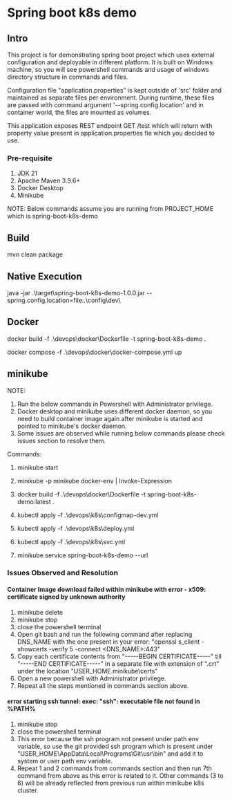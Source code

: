 # Spring boot k8s demo

## Intro

This project is for demonstrating spring boot project which uses external configuration and deployable in different platform. It is built on Windows machine, so you will see powershell commands and usage of windows directory structure in commands and files.

Configuration file "application.properties" is kept outside of 'src' folder and maintained as separate files per environment. During runtime, these files are passed with command argument '--spring.config.location' and in container world, the files are mounted as volumes.

This application exposes REST endpoint GET /test which will return with property value present in application.properties fie which you decided to use.

### Pre-requisite

1. JDK 21
2. Apache Maven 3.9.6+
3. Docker Desktop
4. Minikube

NOTE: Below commands assume you are running from PROJECT_HOME which is spring-boot-k8s-demo

## Build

mvn clean package

## Native Execution

java -jar .\target\spring-boot-k8s-demo-1.0.0.jar --spring.config.location=file:.\config\dev\


## Docker

docker build -f .\devops\docker\Dockerfile -t spring-boot-k8s-demo .

docker compose -f .\devops\docker\docker-compose.yml up

## minikube

NOTE:
1. Run the below commands in Powershell with Administrator privilege.
2. Docker desktop and minikube uses different docker daemon, so you need to build container image again after minikube is started and pointed to minikube's docker daemon.
3. Some issues are observed while running below commands please check issues section to resolve them.

Commands:

1. minikube start

2. minikube -p minikube docker-env | Invoke-Expression

3. docker build -f .\devops\docker\Dockerfile -t spring-boot-k8s-demo:latest .

4. kubectl apply -f .\devops\k8s\configmap-dev.yml

5. kubectl apply -f .\devops\k8s\deploy.yml 

6. kubectl apply -f .\devops\k8s\svc.yml

7. minikube service spring-boot-k8s-demo --url

### Issues Observed and Resolution

#### Container Image download failed within minikube with error - x509: certificate signed by unknown authority

1. minikube delete
2. minikube stop
3. close the powershell terminal
4. Open git bash and run the following command after replacing DNS_NAME with the one present in your error:  "openssl s_client -showcerts -verify 5 -connect <DNS_NAME>:443"
5. Copy each certificate contents from "-----BEGIN CERTIFICATE-----" till "-----END CERTIFICATE-----" in a separate file with extension of ".crt" under the location "USER_HOME\.minikube\certs"
6. Open a new powershell with Administrator privilege.
7. Repeat all the steps mentioned in commands section above.

#### error starting ssh tunnel: exec: "ssh": executable file not found in %PATH%

1. minikube stop
2. close the powershell terminal
3. This error because the ssh program not present under path env variable, so use the git provided ssh program which is present under "USER_HOME\AppData\Local\Programs\Git\usr\bin" and add it to system or user path env variable.
4. Repeat 1 and 2 commands from commands section and then run 7th command from above as this error is related to it. Other commands (3 to 6) will be already reflected from previous run within minikube k8s cluster.
